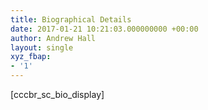 ```yaml
---
title: Biographical Details
date: 2017-01-21 10:21:03.000000000 +00:00
author: Andrew Hall
layout: single
xyz_fbap:
- '1'
---
```

[cccbr\_sc\_bio_display]
